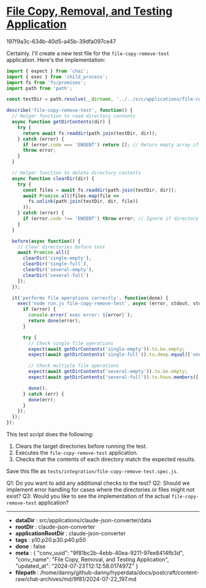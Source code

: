 # [File Copy, Removal, and Testing Application](https://claude.ai/chat/9f81bc2b-4ebb-40ea-9211-97ee8414fb3d)

197f9a3c-634b-40d5-a45b-39dfa097ce47

 Certainly. I'll create a new test file for the `file-copy-remove-test` application. Here's the implementation:

```javascript
import { expect } from 'chai';
import { exec } from 'child_process';
import fs from 'fs/promises';
import path from 'path';

const testDir = path.resolve(__dirname, '../../src/applications/file-copy-remove-test/data');

describe('file-copy-remove-test', function() {
  // Helper function to read directory contents
  async function getDirContents(dir) {
    try {
      return await fs.readdir(path.join(testDir, dir));
    } catch (error) {
      if (error.code === 'ENOENT') return []; // Return empty array if directory doesn't exist
      throw error;
    }
  }

  // Helper function to delete directory contents
  async function clearDir(dir) {
    try {
      const files = await fs.readdir(path.join(testDir, dir));
      await Promise.all(files.map(file => 
        fs.unlink(path.join(testDir, dir, file))
      ));
    } catch (error) {
      if (error.code !== 'ENOENT') throw error; // Ignore if directory doesn't exist
    }
  }

  before(async function() {
    // Clear directories before test
    await Promise.all([
      clearDir('single-empty'),
      clearDir('single-full'),
      clearDir('several-empty'),
      clearDir('several-full')
    ]);
  });

  it('performs file operations correctly', function(done) {
    exec('node run.js file-copy-remove-test', async (error, stdout, stderr) => {
      if (error) {
        console.error(`exec error: ${error}`);
        return done(error);
      }

      try {
        // Check single file operations
        expect(await getDirContents('single-empty')).to.be.empty;
        expect(await getDirContents('single-full')).to.deep.equal(['one.txt']);

        // Check multiple file operations
        expect(await getDirContents('several-empty')).to.be.empty;
        expect(await getDirContents('several-full')).to.have.members(['one.txt', 'two.txt']);

        done();
      } catch (err) {
        done(err);
      }
    });
  });
});
```

This test script does the following:

1. Clears the target directories before running the test.
2. Executes the `file-copy-remove-test` application.
3. Checks that the contents of each directory match the expected results.

Save this file as `tests/integration/file-copy-remove-test.spec.js`.

Q1: Do you want to add any additional checks to the test?
Q2: Should we implement error handling for cases where the directories or files might not exist?
Q3: Would you like to see the implementation of the actual `file-copy-remove-test` application?

---

* **dataDir** : src/applications/claude-json-converter/data
* **rootDir** : claude-json-converter
* **applicationRootDir** : claude-json-converter
* **tags** : p10.p20.p30.p40.p50
* **done** : false
* **meta** : {
  "conv_uuid": "9f81bc2b-4ebb-40ea-9211-97ee8414fb3d",
  "conv_name": "File Copy, Removal, and Testing Application",
  "updated_at": "2024-07-23T12:12:58.017497Z"
}
* **filepath** : /home/danny/github-danny/hyperdata/docs/postcraft/content-raw/chat-archives/md/9f81/2024-07-22_197.md